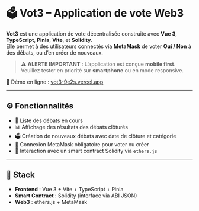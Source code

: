 # 🗳️ Vot3 – Application de vote Web3

**Vot3** est une application de vote décentralisée construite avec **Vue 3**, **TypeScript**, **Pinia**, **Vite**, et **Solidity**.  
Elle permet à des utilisateurs connectés via **MetaMask** de voter **Oui / Non** à des débats, ou d’en créer de nouveaux.

> ⚠️ **ALERTE IMPORTANT** : L’application est conçue **mobile first**. Veuillez tester en priorité sur **smartphone** ou en mode responsive.

🔗 Démo en ligne : [vot3-9e2s.vercel.app](https://vot3-9e2s.vercel.app/)

---

## ⚙️ Fonctionnalités

- 🧠 Liste des débats en cours
- 📊 Affichage des résultats des débats clôturés
- 🗳️ Création de nouveaux débats avec date de clôture et catégorie
- 🦊 Connexion MetaMask obligatoire pour voter ou créer
- 🔐 Interaction avec un smart contract Solidity via `ethers.js`

---

## 📁 Stack

- **Frontend** : Vue 3 + Vite + TypeScript + Pinia
- **Smart Contract** : Solidity (interface via ABI JSON)
- **Web3** : ethers.js + MetaMask
